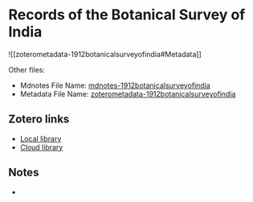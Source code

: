 # Records of the Botanical Survey of India

![[zoterometadata-1912botanicalsurveyofindia#Metadata]]

Other files:
* Mdnotes File Name: [mdnotes-1912botanicalsurveyofindia](mdnotes-1912botanicalsurveyofindia)
* Metadata File Name: [zoterometadata-1912botanicalsurveyofindia](zoterometadata-1912botanicalsurveyofindia)

## Zotero links

* [Local library](zotero://select/items/1_ZW359E8S)
* [Cloud library](http://zotero.org/users/8542045/items/ZW359E8S)

## Notes

-